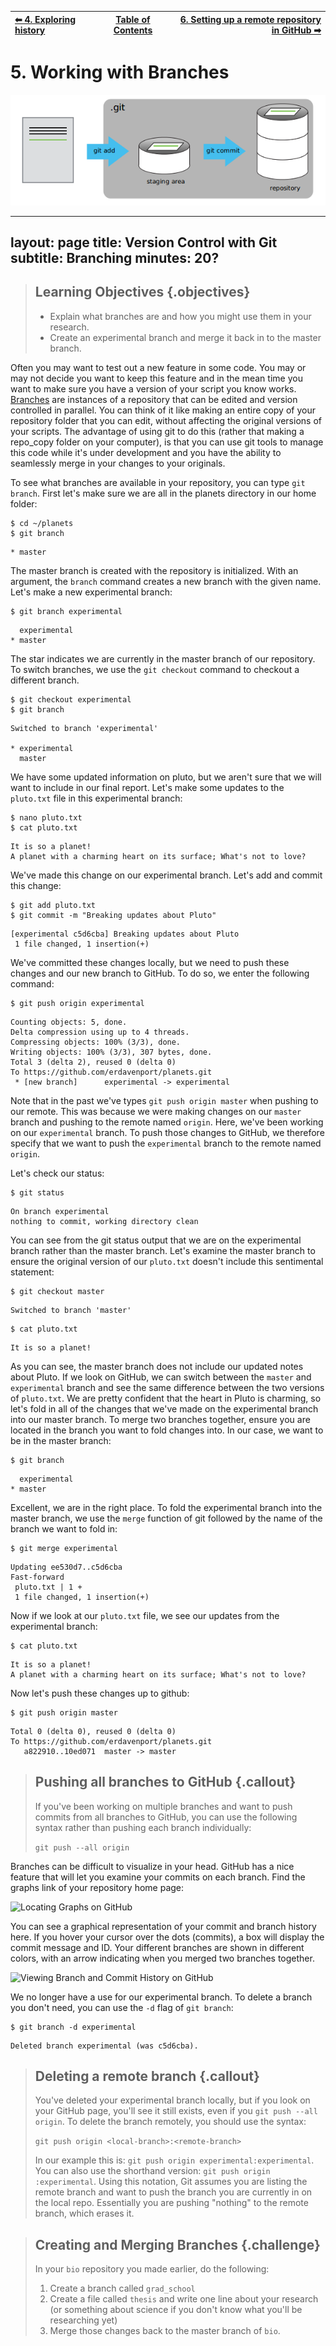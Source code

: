 | [⬅ 4. Exploring history](04-exploring-history.md) | [Table of Contents](00-contents.md) |  [6. Setting up a remote repository in GitHub ➡](06-remotes-in-github.md) |
| :---- |:----:| ----:|

# 5. Working with Branches

![The Git Staging Area](fig/git-staging-area.png)

---
layout: page
title: Version Control with Git
subtitle: Branching
minutes: 20?
---
> ## Learning Objectives {.objectives}
>
> *   Explain what branches are and how you might use them in your research.
> *   Create an experimental branch and merge it back in to the master branch.

Often you may want to test out a new feature in some code. You may or may not decide you want to keep this feature and in the mean time you want to make sure you have a version of your script you know works. [Branches](reference#branch) are instances of a repository that can be edited and version controlled in parallel. You can think of it like making an entire copy of your repository folder that you can edit, without affecting the original versions of your scripts. The advantage of using git to do this (rather that making a repo_copy folder on your computer), is that you can use git tools to manage this code while it's under development and you have the ability to seamlessly merge in your changes to your originals.  

To see what branches are available in your repository, you can type `git branch`. First let's make sure we are all in the planets directory in our home folder:

~~~ {.bash}
$ cd ~/planets
$ git branch
~~~

~~~ {.output}
* master
~~~

The master branch is created with the repository is initialized. With an argument, the `branch` command creates a new branch with the given name. Let's make a new experimental branch:

~~~ {.bash}
$ git branch experimental
~~~

~~~ {.output}
  experimental
* master
~~~

The star indicates we are currently in the master branch of our repository. To switch branches, we use the `git checkout` command to checkout a different branch. 

~~~ {.bash}
$ git checkout experimental
$ git branch
~~~

~~~ {.output}
Switched to branch 'experimental'

* experimental
  master
~~~

We have some updated information on pluto, but we aren't sure that we will want to include in our final report. Let's make some updates to the `pluto.txt` file in this experimental branch:

~~~ {.bash}
$ nano pluto.txt
$ cat pluto.txt
~~~

~~~ {.output}
It is so a planet!
A planet with a charming heart on its surface; What's not to love?
~~~

We've made this change on our experimental branch. Let's add and commit this change:

~~~ {.bash}
$ git add pluto.txt
$ git commit -m "Breaking updates about Pluto"
~~~

~~~ {.output}
[experimental c5d6cba] Breaking updates about Pluto
 1 file changed, 1 insertion(+)
~~~

We've committed these changes locally, but we need to push these changes and our new branch to GitHub. To do so, we enter the following command:  

~~~ {.bash}
$ git push origin experimental
~~~

~~~ {.output}
Counting objects: 5, done.
Delta compression using up to 4 threads.
Compressing objects: 100% (3/3), done.
Writing objects: 100% (3/3), 307 bytes, done.
Total 3 (delta 2), reused 0 (delta 0)
To https://github.com/erdavenport/planets.git
 * [new branch]      experimental -> experimental
~~~

Note that in the past we've types `git push origin master` when pushing to our remote.
This was because we were making changes on our `master` branch and pushing to the remote named `origin`.
Here, we've been working on our `experimental` branch. To push those changes to GitHub, we therefore specify that we want to push the `experimental` branch to the remote named `origin`. 

Let's check our status:

~~~ {.bash}
$ git status
~~~

~~~ {.output}
On branch experimental
nothing to commit, working directory clean
~~~

You can see from the git status output that we are on the experimental branch rather than the master branch. Let's examine the master branch to ensure the original version of our `pluto.txt` doesn't include this sentimental statement:

~~~ {.bash}
$ git checkout master
~~~

~~~ {.output}
Switched to branch 'master'
~~~

~~~ {.bash}
$ cat pluto.txt
~~~

~~~ {.output}
It is so a planet!
~~~

As you can see, the master branch does not include our updated notes about Pluto. 
If we look on GitHub, we can switch between the `master` and `experimental` branch and see the same difference between the two versions of `pluto.txt`. 
We are pretty confident that the heart in Pluto is charming, so let's fold in all of the changes that we've made on the experimental branch into our master branch. 
To merge two branches together, ensure you are located in the branch you want to fold changes into. 
In our case, we want to be in the master branch:

~~~ {.bash}
$ git branch
~~~

~~~ {.output}
  experimental
* master
~~~

Excellent, we are in the right place. To fold the experimental branch into the master branch, we use the `merge` function of git followed by the name of the branch we want to fold in:

~~~ {.bash}
$ git merge experimental
~~~

~~~ {.output}
Updating ee530d7..c5d6cba
Fast-forward
 pluto.txt | 1 +
 1 file changed, 1 insertion(+)
~~~

Now if we look at our `pluto.txt` file, we see our updates from the experimental branch:

~~~ {.bash}
$ cat pluto.txt
~~~

~~~ {.output}
It is so a planet!
A planet with a charming heart on its surface; What's not to love?
~~~

Now let's push these changes up to github:

~~~ {.bash}
$ git push origin master
~~~ 

~~~ {.output}
Total 0 (delta 0), reused 0 (delta 0)
To https://github.com/erdavenport/planets.git
   a822910..10ed071  master -> master
~~~

> ## Pushing all branches to GitHub {.callout}
> If you've been working on multiple branches and want to push commits from all branches to GitHub, you can use the following syntax rather than pushing each branch individually:  
>
> `git push --all origin`


Branches can be difficult to visualize in your head. GitHub has a nice feature that will let you examine your commits on each branch. Find the graphs link of your repository home page:

![Locating Graphs on GitHub](fig/github-find-graphs-image.png)  

You can see a graphical representation of your commit and branch history here. If you hover your cursor over the dots (commits), a box will display the commit message and ID. Your different branches are shown in different colors, with an arrow indicating when you merged two branches together.

![Viewing Branch and Commit History on GitHub](fig/github-graphs-image.png)

We no longer have a use for our experimental branch. To delete a branch you don't need, you can use the `-d` flag of `git branch`:

~~~ {.bash}
$ git branch -d experimental
~~~

~~~ {.output}
Deleted branch experimental (was c5d6cba).
~~~

> ## Deleting a remote branch {.callout}
> You've deleted your experimental branch locally, but if you look on your GitHub page, you'll see it still exists, even if you `git push --all origin`. 
> To delete the branch remotely, you should use the syntax:    
>
> `git push origin <local-branch>:<remote-branch>`  
>
> In our example this is: `git push origin experimental:experimental`.
> You can also use the shorthand version: `git push origin :experimental`. 
> Using this notation, Git assumes you are listing the remote branch and want to push the branch you are currently in on the local repo. 
> Essentially you are pushing "nothing" to the remote branch, which erases it.



> ## Creating and Merging Branches {.challenge}
>
> In your `bio` repository you made earlier, do the following:  
> 1. Create a branch called `grad_school`  
> 2. Create a file called `thesis` and write one line about your research (or something about science if you don't know what you'll be researching yet)  
> 3. Merge those changes back to the master branch of `bio`. 
